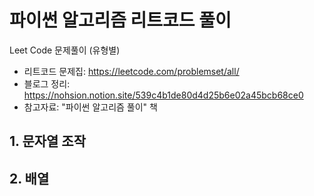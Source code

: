 # 파이썬 알고리즘 리트코드 풀이

Leet Code 문제풀이 (유형별)
- 리트코드 문제집: https://leetcode.com/problemset/all/
- 블로그 정리: https://nohsion.notion.site/539c4b1de80d4d25b6e02a45bcb68ce0
- 참고자료: "파이썬 알고리즘 풀이" 책

## 1. 문자열 조작
## 2. 배열
